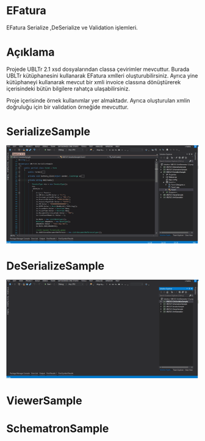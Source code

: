 # EFatura
EFatura Serialize ,DeSerialize ve Validation işlemleri.

# Açıklama
Projede UBLTr 2.1 xsd dosyalarından classa çevirimler mevcuttur. Burada UBLTr kütüphanesini kullanarak EFatura xmlleri oluşturubilirsiniz.
Ayrıca yine kütüphaneyi kullanarak mevcut bir xmli invoice classına dönüştürerek içerisindeki bütün bilgilere rahatça ulaşabilirsiniz.

Proje içerisinde örnek kullanımlar yer almaktadır. Ayrıca oluşturulan xmlin doğruluğu için bir validation örneğide mevcuttur. 

# SerializeSample 
![SerializeSample.gif](https://github.com/HakanUcaar/EFatura/blob/master/EFatSerialize.gif)

# DeSerializeSample
![DeSerializeSample.gif](https://github.com/HakanUcaar/EFatura/blob/master/EFatDeSerialize.gif)

# ViewerSample

# SchematronSample
